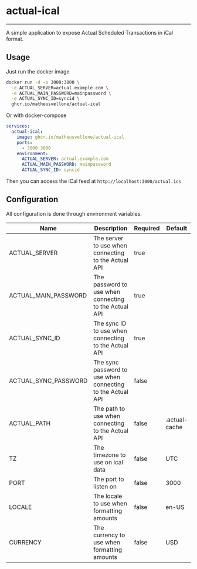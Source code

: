 # actual-ical
---

A simple application to expose Actual Scheduled Transactions in iCal format.

## Usage

Just run the docker image

```bash
docker run -d -p 3000:3000 \
  -e ACTUAL_SERVER=actual.example.com \
  -e ACTUAL_MAIN_PASSWORD=mainpassword \
  -e ACTUAL_SYNC_ID=syncid \
  ghcr.io/matheusvellone/actual-ical
```

Or with docker-compose

```yaml
services:
  actual-ical:
    image: ghcr.io/matheusvellone/actual-ical
    ports:
      - 3000:3000
    environment:
      ACTUAL_SERVER: actual.example.com
      ACTUAL_MAIN_PASSWORD: mainpassword
      ACTUAL_SYNC_ID: syncid
```

Then you can access the iCal feed at `http://localhost:3000/actual.ics`

## Configuration

All configuration is done through environment variables.

|Name|Description|Required|Default|
|---|---|---|---|
|ACTUAL_SERVER|The server to use when connecting to the Actual API|true||
|ACTUAL_MAIN_PASSWORD|The password to use when connecting to the Actual API|true||
|ACTUAL_SYNC_ID|The sync ID to use when connecting to the Actual API|true||
|ACTUAL_SYNC_PASSWORD|The sync password to use when connecting to the Actual API|false||
|ACTUAL_PATH|The path to use when connecting to the Actual API|false|.actual-cache|
|TZ|The timezone to use on ical data|false|UTC|
|PORT|The port to listen on|false|3000|
|LOCALE|The locale to use when formatting amounts|false|en-US|
|CURRENCY|The currency to use when formatting amounts|false|USD|
